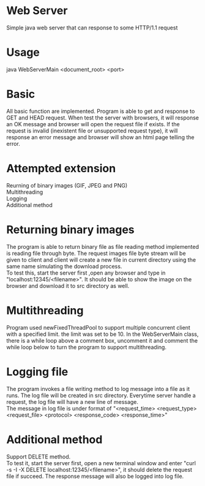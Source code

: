 # Web Server
Simple java web server that can response to some HTTP/1.1 request
# Usage
java WebServerMain <document_root> \<port\>
# Basic
All basic function are implemented. Program is able to get and response to GET and HEAD request. When test the server with browsers, it will response an OK message and browser will open the request file if exists. If the request is invalid (inexistent file or unsupported request type), it will response an error message and browser will show an html page telling the error.
# Attempted extension
Reurning of binary images (GIF, JPEG and PNG)   
Multithreading   
Logging   
Additional method
# Returning binary images
The program is able to return binary file as file reading method implemented is reading file through byte. 
The request images file byte stream will be given to client and client will create a new file in current directory using the same name simulating the download process.   
To test this, start the server first ,open any browser and type in "localhost:12345/\<filename\>". It should be able to show the image on the browser and download it to src directory as well.
# Multithreading
Program used newFixedThreadPool to support multiple concurrent client with a specified limit. the limit was set to be 10. In the WebServerMain class, there is a while loop above a comment box, uncomment it and comment the while loop below to turn the program to support multithreading.
# Logging file
The program invokes a file writing method to log message into a file as it runs. The log file will be created in src directory. Everytime server handle a request, the log file will have a new line of message.   
The message in log file is under format of "\<request_time\> \<request_type\> \<request_file\> \<protocol\> \<response_code\> \<response_time\>"
# Additional method
Support DELETE method.   
To test it, start the server first, open a new terminal window and enter "curl -s -I -X DELETE localhost:12345/\<filename\>", it should delete the request file if succeed. The response message will also be logged into log file.
